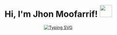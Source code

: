<!-- title -->
<div>
<h1 align="center">
  Hi, I'm Jhon Moofarrif!
  <img src="https://media.giphy.com/media/hvRJCLFzcasrR4ia7z/giphy.gif" width="40">
</h1>
</div>

<!-- letters and views -->
<div>


  <p align="center">
   <a href="https://git.io/typing-svg">
    <img src="https://readme-typing-svg.demolab.com?font=Fira+Code&duration=4996&pause=1000&center=true&vCenter=true&lines=Frontend+JS+Developer;React+%7C+Angular+%7C+Microfronts;Always+keep+learning+new+things" alt="Typing SVG" />
   </a>
  </p>
</div>



